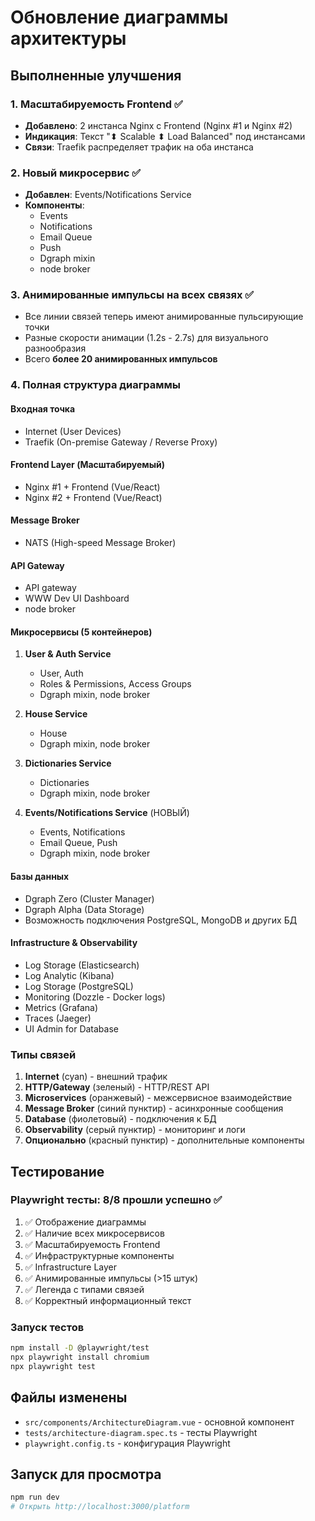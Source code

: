 # Обновление диаграммы архитектуры

## Выполненные улучшения

### 1. Масштабируемость Frontend ✅
- **Добавлено**: 2 инстанса Nginx с Frontend (Nginx #1 и Nginx #2)
- **Индикация**: Текст "⬍ Scalable ⬍ Load Balanced" под инстансами
- **Связи**: Traefik распределяет трафик на оба инстанса

### 2. Новый микросервис ✅
- **Добавлен**: Events/Notifications Service
- **Компоненты**:
  - Events
  - Notifications
  - Email Queue
  - Push
  - Dgraph mixin
  - node broker

### 3. Анимированные импульсы на всех связях ✅
- Все линии связей теперь имеют анимированные пульсирующие точки
- Разные скорости анимации (1.2s - 2.7s) для визуального разнообразия
- Всего **более 20 анимированных импульсов**

### 4. Полная структура диаграммы

#### Входная точка
- Internet (User Devices)
- Traefik (On-premise Gateway / Reverse Proxy)

#### Frontend Layer (Масштабируемый)
- Nginx #1 + Frontend (Vue/React)
- Nginx #2 + Frontend (Vue/React)

#### Message Broker
- NATS (High-speed Message Broker)

#### API Gateway
- API gateway
- WWW Dev UI Dashboard
- node broker

#### Микросервисы (5 контейнеров)
1. **User & Auth Service**
   - User, Auth
   - Roles & Permissions, Access Groups
   - Dgraph mixin, node broker

2. **House Service**
   - House
   - Dgraph mixin, node broker

3. **Dictionaries Service**
   - Dictionaries
   - Dgraph mixin, node broker

4. **Events/Notifications Service** (НОВЫЙ)
   - Events, Notifications
   - Email Queue, Push
   - Dgraph mixin, node broker

#### Базы данных
- Dgraph Zero (Cluster Manager)
- Dgraph Alpha (Data Storage)
- Возможность подключения PostgreSQL, MongoDB и других БД

#### Infrastructure & Observability
- Log Storage (Elasticsearch)
- Log Analytic (Kibana)
- Log Storage (PostgreSQL)
- Monitoring (Dozzle - Docker logs)
- Metrics (Grafana)
- Traces (Jaeger)
- UI Admin for Database

### Типы связей
1. **Internet** (cyan) - внешний трафик
2. **HTTP/Gateway** (зеленый) - HTTP/REST API
3. **Microservices** (оранжевый) - межсервисное взаимодействие
4. **Message Broker** (синий пунктир) - асинхронные сообщения
5. **Database** (фиолетовый) - подключения к БД
6. **Observability** (серый пунктир) - мониторинг и логи
7. **Опционально** (красный пунктир) - дополнительные компоненты

## Тестирование

### Playwright тесты: **8/8 прошли успешно** ✅

1. ✅ Отображение диаграммы
2. ✅ Наличие всех микросервисов
3. ✅ Масштабируемость Frontend
4. ✅ Инфраструктурные компоненты
5. ✅ Infrastructure Layer
6. ✅ Анимированные импульсы (>15 штук)
7. ✅ Легенда с типами связей
8. ✅ Корректный информационный текст

### Запуск тестов
```bash
npm install -D @playwright/test
npx playwright install chromium
npx playwright test
```

## Файлы изменены
- `src/components/ArchitectureDiagram.vue` - основной компонент
- `tests/architecture-diagram.spec.ts` - тесты Playwright
- `playwright.config.ts` - конфигурация Playwright

## Запуск для просмотра
```bash
npm run dev
# Открыть http://localhost:3000/platform
```
